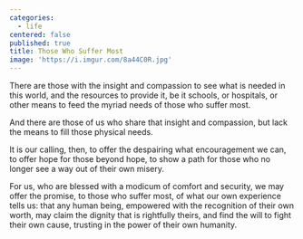 ```yaml
---
categories:
  - life
centered: false
published: true
title: Those Who Suffer Most
image: 'https://i.imgur.com/8a44C0R.jpg'
---
```

There are those
with the insight and compassion
to see what is needed in this world,
and the resources to provide it,
be it schools, or hospitals, or other means
to feed the myriad needs
of those who suffer most.

And there are those of us
who share that insight and compassion, 
but lack the means
to fill those physical needs.

It is our calling, then,
to offer the despairing
what encouragement we can,
to offer hope 
for those beyond hope,
to show a path for those 
who no longer see a way 
out of their own misery.

For us, who are blessed
with a modicum of comfort and security,
we may offer the promise,
to those who suffer most,
of what our own experience tells us:
that any human being,
empowered with the recognition 
of their own worth,
may claim the dignity 
that is rightfully theirs,
and find the will 
to fight their own cause,
trusting in the power
of their own humanity.

